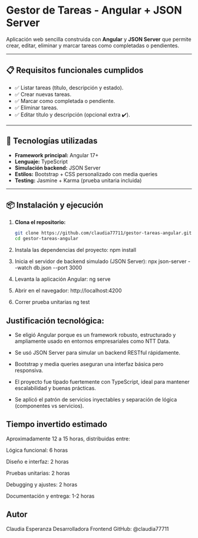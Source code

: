 # Gestor de Tareas - Angular + JSON Server

Aplicación web sencilla construida con **Angular** y **JSON Server** que permite crear, editar, eliminar y marcar tareas como completadas o pendientes.

---

## 📋 Requisitos funcionales cumplidos

- ✅ Listar tareas (título, descripción y estado).
- ✅ Crear nuevas tareas.
- ✅ Marcar como completada o pendiente.
- ✅ Eliminar tareas.
- ✅ Editar título y descripción (opcional extra ✔️).

---

## 🚀 Tecnologías utilizadas

- **Framework principal:** Angular 17+
- **Lenguaje:** TypeScript
- **Simulación backend:** JSON Server
- **Estilos:** Bootstrap + CSS personalizado con media queries
- **Testing:** Jasmine + Karma (prueba unitaria incluida)

---

## 📦 Instalación y ejecución

1. **Clona el repositorio:**

   ```bash
   git clone https://github.com/claudia77711/gestor-tareas-angular.git
   cd gestor-tareas-angular


2. Instala las dependencias del proyecto:
    npm install
3. Inicia el servidor de backend simulado (JSON Server):
    npx json-server --watch db.json --port 3000
4. Levanta la aplicación Angular:
    ng serve
5. Abrir en el navegador:
     http://localhost:4200
6. Correr prueba unitarias
    ng test

## Justificación tecnológica:

* Se eligió Angular porque es un framework robusto, estructurado y ampliamente usado en entornos        empresariales como NTT Data.

* Se usó JSON Server para simular un backend RESTful rápidamente.

* Bootstrap y media queries aseguran una interfaz básica pero responsiva.

* El proyecto fue tipado fuertemente con TypeScript, ideal para mantener escalabilidad y buenas prácticas.

* Se aplicó el patrón de servicios inyectables y separación de lógica (componentes vs servicios).  

## Tiempo invertido estimado
Aproximadamente 12 a 15 horas, distribuidas entre:

Lógica funcional: 6 horas

Diseño e interfaz: 2 horas

Pruebas unitarias: 2 horas

Debugging y ajustes: 2 horas

Documentación y entrega: 1-2 horas

 ## Autor

Claudia Esperanza
Desarrolladora Frontend
GitHub: @claudia77711
